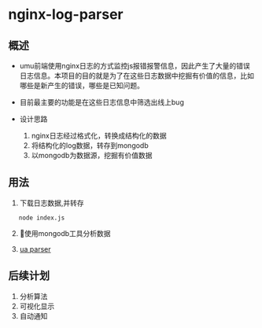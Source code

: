 # nginx-log-parser

## 概述
- umu前端使用nginx日志的方式监控js报错报警信息，因此产生了大量的错误日志信息。本项目的目的就是为了在这些日志数据中挖掘有价值的信息，比如哪些是新产生的错误，哪些是已知问题。

- 目前最主要的功能是在这些日志信息中筛选出线上bug

- 设计思路
    1. nginx日志经过格式化，转换成结构化的数据
    2. 将结构化的log数据，转存到mongodb
    3. 以mongodb为数据源，挖掘有价值数据

## 用法
1. 下载日志数据,并转存 

  ```
     node index.js
```
    

2. 使用mongodb工具分析数据

3. [ua parser](https://github.com/daoyuly/ua-parser-js)

## 后续计划

1. 分析算法
2. 可视化显示
3. 自动通知



